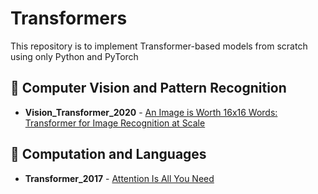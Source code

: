 # Transformers

This repository is to implement Transformer-based models from scratch using only Python and PyTorch

## 📌 Computer Vision and Pattern Recognition
- **Vision_Transformer_2020** - [An Image is Worth 16x16 Words: Transformer for Image Recognition at Scale](https://arxiv.org/abs/2010.11929)

## 📌 Computation and Languages
- **Transformer_2017** - [Attention Is All You Need](https://arxiv.org/abs/1706.03762)
